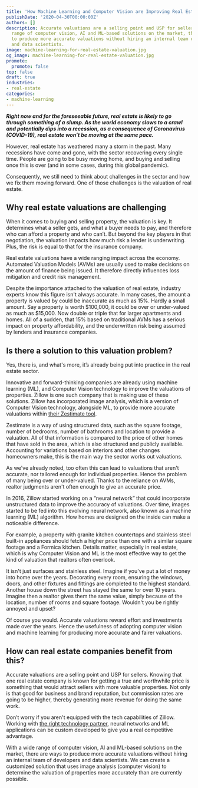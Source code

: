 ```yaml
---
title: 'How Machine Learning and Computer Vision are Improving Real Estate Valuations '
publishDate: '2020-04-30T00:00:00Z'
authors: []
description: Accurate valuations are a selling point and USP for sellers. With a wide
  range of computer vision, AI and ML-based solutions on the market, there are ways
  to produce more accurate valuations without hiring an internal team of developers
  and data scientists.
image: machine-learning-for-real-estate-valuation.jpg
og_image: machine-learning-for-real-estate-valuation.jpg
promote:
  promote: false
top: false
draft: true
industries:
- real-estate
categories:
- machine-learning
---
```

***Right now and for the foreseeable future, real estate is likely to go through something of a slump. As the world economy slows to a crawl and potentially dips into a recession, as a consequence of Coronavirus (COVID-19), real estate won’t be moving at the same pace.***

However, real estate has weathered many a storm in the past. Many recessions have come and gone, with the sector recovering every single time. People are going to be busy moving home, and buying and selling once this is over (and in some cases, during this global pandemic).

Consequently, we still need to think about challenges in the sector and how we fix them moving forward. One of those challenges is the valuation of real estate.

## Why real estate valuations are challenging

When it comes to buying and selling property, the valuation is key. It determines what a seller gets, and what a buyer needs to pay, and therefore who can afford a property and who can’t. But beyond the key players in that negotiation, the valuation impacts how much risk a lender is underwriting. Plus, the risk is equal to that for the insurance company.

Real estate valuations have a wide ranging impact across the economy. Automated Valuation Models (AVMs) are usually used to make decisions on the amount of finance being issued. It therefore directly influences loss mitigation and credit risk management.

Despite the importance attached to the valuation of real estate, industry experts know this figure isn't always accurate. In many cases, the amount a property is valued by could be inaccurate as much as 15%. Hardly a small amount. Say a property is worth $100,000, it could be over or under-valued as much as $15,000. Now double or triple that for larger apartments and homes. All of a sudden, that 15% based on traditional AVMs has a serious impact on property affordability, and the underwritten risk being assumed by lenders and insurance companies.

## Is there a solution to this valuation problem?

Yes, there is, and what's more, it’s already being put into practice in the real estate sector.

Innovative and forward-thinking companies are already using machine learning (ML), and Computer Vision technology to improve the valuations of properties.
Zillow is one such company that is making use of these solutions. Zillow has incorporated image analysis, which is a version of Computer Vision technology, alongside ML, to provide more accurate valuations within <a href="https://www.inman.com/2018/06/21/zestimate-is-15-more-accurate-with-ai-to-judge-home-interiors/#" target="blank">their Zestimate tool</a>.

Zestimate is a way of using structured data, such as the square footage, number of bedrooms, number of bathrooms and location to provide a valuation. All of that information is compared to the price of other homes that have sold in the area, which is also structured and publicly available. Accounting for variations based on interiors and other changes homeowners make, this is the main way the sector works out valuations.

As we've already noted, too often this can lead to valuations that aren't accurate, nor tailored enough for individual properties. Hence the problem of many being over or under-valued. Thanks to the reliance on AVMs, realtor judgments aren't often enough to give an accurate price.

In 2016, Zillow started working on a “neural network” that could incorporate unstructured data to improve the accuracy of valuations. Over time, images started to be fed into this evolving neural network, also known as a machine learning (ML) algorithm. How homes are designed on the inside can make a noticeable difference.

For example, a property with granite kitchen countertops and stainless steel built-in appliances should fetch a higher price than one with a similar square footage and a Formica kitchen. Details matter, especially in real estate, which is why Computer Vision and ML is the most effective way to get the kind of valuation that realtors often overlook.

It isn't just surfaces and stainless steel. Imagine if you've put a lot of money into home over the years. Decorating every room, ensuring the windows, doors, and other fixtures and fittings are completed to the highest standard. Another house down the street has stayed the same for over 10 years. Imagine then a realtor gives them the same value, simply because of the location, number of rooms and square footage. Wouldn't you be rightly annoyed and upset?

Of course you would. Accurate valuations reward effort and investments made over the years. Hence the usefulness of adopting computer vision and machine learning for producing more accurate and fairer valuations.

## How can real estate companies benefit from this?

Accurate valuations are a selling point and USP for sellers. Knowing that one real estate company is known for getting a true and worthwhile price is something that would attract sellers with more valuable properties. Not only is that good for business and brand reputation, but commission rates are going to be higher, thereby generating more revenue for doing the same work.

Don’t worry if you aren't equipped with the tech capabilities of Zillow. Working with <a href="/solutions/real-estate-software">the right technology partner</a>, neural networks and ML applications can be custom developed to give you a real competitive advantage.

With a wide range of computer vision, AI and ML-based solutions on the market, there are ways to produce more accurate valuations without hiring an internal team of developers and data scientists. We can create a customized solution that uses image analysis (computer vision) to determine the valuation of properties more accurately than are currently possible.
